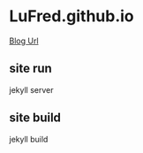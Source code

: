 # LuFred.github.io
[Blog Url](http://lufred.github.io/)

## site run 
jekyll server 

## site build 
jekyll build
